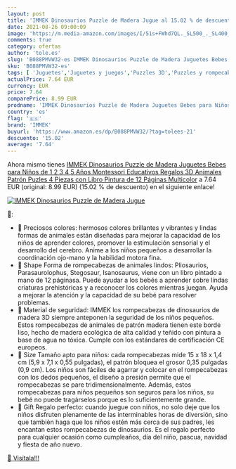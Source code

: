 ```yaml
---
layout: post
title: 'IMMEK Dinosaurios Puzzle de Madera Jugue al 15.02 % de descuento'
date: 2021-08-26 09:00:09
image: 'https://m.media-amazon.com/images/I/51s+FWhd7QL._SL500_._SL400_.jpg'
comments: true
category: ofertas
author: 'tole.es'
slug: 'B088PMVW32-es IMMEK Dinosaurios Puzzle de Madera Juguetes Bebes para...'
sku: 'B088PMVW32-es'
tags: [ 'Juguetes','Juguetes y juegos','Puzzles 3D','Puzzles y rompecabezas','immek','juguetes','puzzle', ]
actualPrice: 7.64 EUR
currency: EUR
price: 7.64
comparePrice: 8.99 EUR
prodname: 'IMMEK Dinosaurios Puzzle de Madera Juguetes Bebes para Niños de 1 2 3 4 5 Años Montessori Educativos Regalos 3D Animales Patrón Puzles 4 Piezas con Libro Pintura de 12 Páginas  Multicolor'
country: 'es'
flag: '🇪🇸'
brand: 'IMMEK'
buyurl: 'https://www.amazon.es/dp/B088PMVW32/?tag=tolees-21'
descuento: '15.02'
average: '7.64'
---
```


Ahora mismo tienes [IMMEK Dinosaurios Puzzle de Madera Juguetes Bebes para Niños de 1 2 3 4 5 Años Montessori Educativos Regalos 3D Animales Patrón Puzles 4 Piezas con Libro Pintura de 12 Páginas  Multicolor](https://www.amazon.es/dp/B088PMVW32/?tag=tolees-21) a 7.64 EUR (original: 8.99 EUR) (15.02 %  de descuento) en el siguiente enlace!

[![IMMEK Dinosaurios Puzzle de Madera Jugue](https://m.media-amazon.com/images/I/51s+FWhd7QL._SL500_._SL400_.jpg)](https://www.amazon.es/dp/B088PMVW32/?tag=tolees-21)

🔎:

- 🎈 Preciosos colores: hermosos colores brillantes y vibrantes y lindas formas de animales están diseñadas para mejorar la capacidad de los niños de aprender colores, promover la estimulación sensorial y el desarrollo del cerebro. Anime a los niños pequeños a desarrollar la coordinación ojo-mano y la habilidad motora fina.
- 🎈 Shape Forma de rompecabezas de animales lindos: Pliosaurios, Parasaurolophus, Stegosaur, Isanosaurus, viene con un libro pintado a mano de 12 páginasa. Puede ayudar a los bebés a aprender sobre lindas criaturas prehistóricas y a reconocer los colores mientras juegan. Ayuda a mejorar la atención y la capacidad de su bebé para resolver problemas.
- 🎈 Material de seguridad: IMMEK los rompecabezas de dinosaurios de madera 3D siempre anteponen la seguridad de los niños pequeños. Estos rompecabezas de animales de patrón madera tienen este borde liso, hecho de madera ecológica de alta calidad y teñido con pintura a base de agua no tóxica. Cumple con los estándares de certificación CE europeos.
- 🎈 Size Tamaño apto para niños: cada rompecabezas mide 15 x 18 x 1,4 cm (5,9 x 7,1 x 0,55 pulgadas), el patrón bloquea el grosor 0,35 pulgadas (0,9 cm). Los niños son fáciles de agarrar y colocar en el rompecabezas con los dedos pequeños, el diseño a presión permite que el rompecabezas se pare tridimensionalmente. Además, estos rompecabezas para niños pequeños son seguros para los niños, su bebé no puede tragárselos porque es lo suficientemente grande.
- 🎈 Gift Regalo perfecto: cuando juegue con niños, no solo deje que los niños disfruten plenamente de las interminables horas de diversión, sino que también haga que los niños estén más cerca de sus padres, les encantan estos rompecabezas de dinosaurios. Es el regalo perfecto para cualquier ocasión como cumpleaños, día del niño, pascua, navidad y fiesta de año nuevo.

[🛒 Visítala!!!](https://www.amazon.es/dp/B088PMVW32/?tag=tolees-21)
